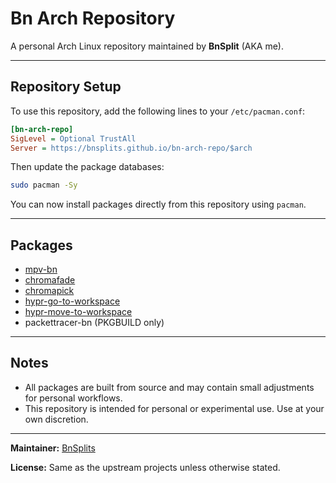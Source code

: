 # Bn Arch Repository

A personal Arch Linux repository maintained by **BnSplit** (AKA me).

---

## Repository Setup

To use this repository, add the following lines to your `/etc/pacman.conf`:

```ini
[bn-arch-repo]
SigLevel = Optional TrustAll
Server = https://bnsplits.github.io/bn-arch-repo/$arch
```

Then update the package databases:

```bash
sudo pacman -Sy
```

You can now install packages directly from this repository using `pacman`.

---

## Packages

- [mpv-bn](https://github.com/BnSplits/mpv-bn)
- [chromafade](https://github.com/BnSplits/chromafade)
- [chromapick](https://github.com/BnSplits/chromapick)
- [hypr-go-to-workspace](https://github.com/BnSplits/hypr-go-to-workspace)
- [hypr-move-to-workspace](https://github.com/BnSplits/hypr-move-to-workspace)
- packettracer-bn (PKGBUILD only)

---

## Notes

- All packages are built from source and may contain small adjustments for personal workflows.
- This repository is intended for personal or experimental use. Use at your own discretion.

---

**Maintainer:** [BnSplits](https://github.com/BnSplits)

**License:** Same as the upstream projects unless otherwise stated.

